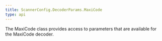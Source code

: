 ```yaml
---
title: ScannerConfig.DecoderParams.MaxiCode
type: api
---
```



The MaxiCode class provides access to parameters that are available
 for the MaxiCode decoder.

